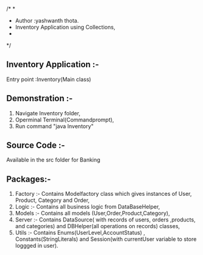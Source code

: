 /*
*
* Author :yashwanth thota.
* Inventory Application using Collections,
* 
*/

Inventory Application	:-
-----------------------
Entry point :Inventory(Main class)

Demonstration :-
--------------
1) Navigate Inventory folder,
2) Operminal Terminal(Commandprompt),
3) Run command "java Inventory"

Source Code :-
--------------
Available in the src folder for Banking

Packages:-
---------
1. Factory :- Contains Modelfactory class which gives instances of User, Product, Category and Order,
2. Logic   :- Contains all business logic from DataBaseHelper,
3. Models  :- Contains all models (User,Order,Product,Category),
4. Server  :- Contains DataSource( with records of users, orders ,products, and categories) and DBHelper(all operations on records) classes,
5. Utils   :- Contains Enums(UserLevel,AccountStatus) ,
	      Constants(StringLiterals) and 
	      Session(with currentUser variable to store loggged in user).
